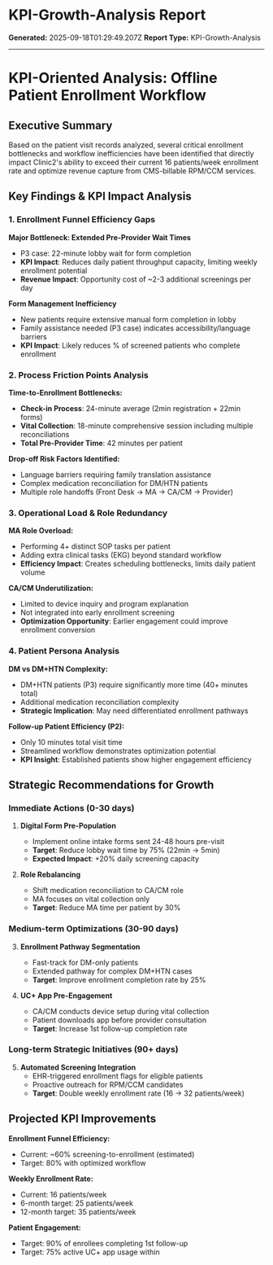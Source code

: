 # KPI-Growth-Analysis Report

**Generated:** 2025-09-18T01:29:49.207Z
**Report Type:** KPI-Growth-Analysis

---

# KPI-Oriented Analysis: Offline Patient Enrollment Workflow

## Executive Summary
Based on the patient visit records analyzed, several critical enrollment bottlenecks and workflow inefficiencies have been identified that directly impact Clinic2's ability to exceed their current 16 patients/week enrollment rate and optimize revenue capture from CMS-billable RPM/CCM services.

## Key Findings & KPI Impact Analysis

### 1. Enrollment Funnel Efficiency Gaps

**Major Bottleneck: Extended Pre-Provider Wait Times**
- P3 case: 22-minute lobby wait for form completion
- **KPI Impact**: Reduces daily patient throughput capacity, limiting weekly enrollment potential
- **Revenue Impact**: Opportunity cost of ~2-3 additional screenings per day

**Form Management Inefficiency**
- New patients require extensive manual form completion in lobby
- Family assistance needed (P3 case) indicates accessibility/language barriers
- **KPI Impact**: Likely reduces % of screened patients who complete enrollment

### 2. Process Friction Points Analysis

**Time-to-Enrollment Bottlenecks:**
- **Check-in Process**: 24-minute average (2min registration + 22min forms)
- **Vital Collection**: 18-minute comprehensive session including multiple reconciliations
- **Total Pre-Provider Time**: 42 minutes per patient

**Drop-off Risk Factors Identified:**
- Language barriers requiring family translation assistance
- Complex medication reconciliation for DM/HTN patients
- Multiple role handoffs (Front Desk → MA → CA/CM → Provider)

### 3. Operational Load & Role Redundancy

**MA Role Overload:**
- Performing 4+ distinct SOP tasks per patient
- Adding extra clinical tasks (EKG) beyond standard workflow
- **Efficiency Impact**: Creates scheduling bottlenecks, limits daily patient volume

**CA/CM Underutilization:**
- Limited to device inquiry and program explanation
- Not integrated into early enrollment screening
- **Optimization Opportunity**: Earlier engagement could improve enrollment conversion

### 4. Patient Persona Analysis

**DM vs DM+HTN Complexity:**
- DM+HTN patients (P3) require significantly more time (40+ minutes total)
- Additional medication reconciliation complexity
- **Strategic Implication**: May need differentiated enrollment pathways

**Follow-up Patient Efficiency (P2):**
- Only 10 minutes total visit time
- Streamlined workflow demonstrates optimization potential
- **KPI Insight**: Established patients show higher engagement efficiency

## Strategic Recommendations for Growth

### Immediate Actions (0-30 days)

1. **Digital Form Pre-Population**
   - Implement online intake forms sent 24-48 hours pre-visit
   - **Target**: Reduce lobby wait time by 75% (22min → 5min)
   - **Expected Impact**: +20% daily screening capacity

2. **Role Rebalancing**
   - Shift medication reconciliation to CA/CM role
   - MA focuses on vital collection only
   - **Target**: Reduce MA time per patient by 30%

### Medium-term Optimizations (30-90 days)

3. **Enrollment Pathway Segmentation**
   - Fast-track for DM-only patients
   - Extended pathway for complex DM+HTN cases
   - **Target**: Improve enrollment completion rate by 25%

4. **UC+ App Pre-Engagement**
   - CA/CM conducts device setup during vital collection
   - Patient downloads app before provider consultation
   - **Target**: Increase 1st follow-up completion rate

### Long-term Strategic Initiatives (90+ days)

5. **Automated Screening Integration**
   - EHR-triggered enrollment flags for eligible patients
   - Proactive outreach for RPM/CCM candidates
   - **Target**: Double weekly enrollment rate (16 → 32 patients/week)

## Projected KPI Improvements

**Enrollment Funnel Efficiency:**
- Current: ~60% screening-to-enrollment (estimated)
- Target: 80% with optimized workflow

**Weekly Enrollment Rate:**
- Current: 16 patients/week
- 6-month target: 25 patients/week
- 12-month target: 35 patients/week

**Patient Engagement:**
- Target: 90% of enrollees completing 1st follow-up
- Target: 75% active UC+ app usage within